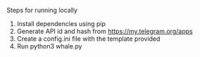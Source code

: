 Steps for running locally

1. Install dependencies using pip
2. Generate API id and hash from https://my.telegram.org/apps
3. Create a config.ini file with the template provided
4. Run python3 whale.py